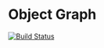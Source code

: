 # Object Graph

[![Build Status](https://travis-ci.org/roman-kulish/object-graph.svg?branch=master)](https://travis-ci.org/roman-kulish/object-graph)

